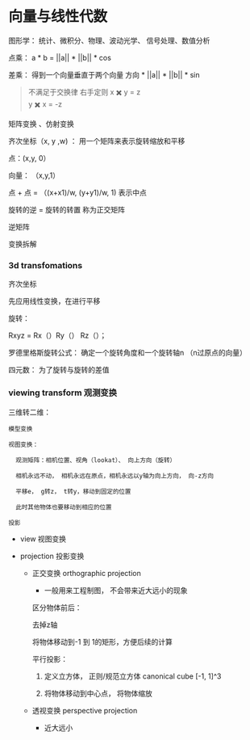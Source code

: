 # 向量与线性代数

图形学： 统计、微积分、物理、波动光学、 信号处理、数值分析

点乘： a * b = ||a|| * ||b|| * cos


差乘： 得到一个向量垂直于两个向量  方向 * ||a|| * ||b|| * sin
> 不满足于交换律
右手定则
x ✖️ y = z  
y ✖️ x = -z 

矩阵变换 、仿射变换

齐次坐标（x, y ,w) ： 用一个矩阵来表示旋转缩放和平移

点：(x,y, 0）

向量： （x,y,1）

点 + 点 = （(x+x1)/w, (y+y1)/w, 1)  表示中点

旋转的逆 = 旋转的转置   称为正交矩阵



逆矩阵

变换拆解

### 3d transfomations

齐次坐标

先应用线性变换，在进行平移

旋转： 

Rxyz = Rx（）Ry（） Rz（）；

罗德里格斯旋转公式： 确定一个旋转角度和一个旋转轴n  （n过原点的向量）

四元数： 为了旋转与旋转的差值

### viewing transform 观测变换

  三维转二维： 

    模型变换

    视图变换： 

      观测矩阵：相机位置、视角（lookat）、 向上方向（旋转）

      相机永远不动， 相机永远在原点，相机永远以y轴为向上方向， 向-z方向

      平移e， g转z， t转y，移动到固定的位置

      此时其他物体也要移动到相应的位置

    投影
  
  * view 视图变换

  * projection 投影变换

    - 正交变换 orthographic projection

      - 一般用来工程制图， 不会带来近大远小的现象

      区分物体前后：

      去掉z轴

      将物体移动到-1 到 1的矩形，方便后续的计算

      平行投影：

        1. 定义立方体， 正则/规范立方体 canonical cube [-1, 1]^3

        2. 将物体移动到中心点， 将物体缩放

    - 透视变换 perspective projection

      - 近大远小

      

      



